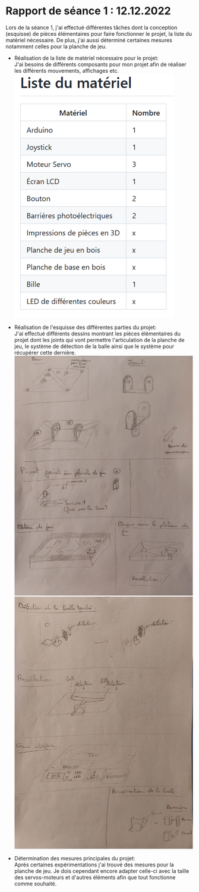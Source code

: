 # Rapport de séance 1 : 12.12.2022

Lors de la séance 1, j'ai effectué différentes tâches dont la conception (esquisse) de pièces élémentaires pour faire fonctionner le projet, la liste du matériel nécessaire. 
De plus, j'ai aussi déterminé certaines mesures notamment celles pour la planche de jeu.

- Réalisation de la liste de matériel nécessaire pour le projet:\
J'ai besoins de différents composants pour mon projet afin de réaliser les différents mouvements, affichages etc.
![Image de la liste de matériel](../Pictures/Seance_1/liste_du_materiel.PNG)

- Réalisation de l'esquisse des différentes parties du projet:\
J'ai effectué différents dessins montrant les pièces élémentaires du projet dont les joints qui vont permettre l'articulation de la planche de jeu, le système de détection de la balle ainsi que le système pour récupérer cette dernière.\
![Esquisse 1](https://github.com/JuliusOrtstadt/Maze_Game/blob/5a5193687cec95bcf390a2cd679a537cabdda690/Documentation/Pictures/Esquisse_1.jpg)
![Esquisse 2](https://github.com/JuliusOrtstadt/Maze_Game/blob/5a5193687cec95bcf390a2cd679a537cabdda690/Documentation/Pictures/Esquisse_2.jpg)

- Détermination des mesures principales du projet:\
Après certaines expérimentations j'ai trouvé des mesures pour la planche de jeu. Je dois cependant encore adapter celle-ci avec la taille des servos-moteurs et d'autres éléments afin que tout fonctionne comme souhaité.

